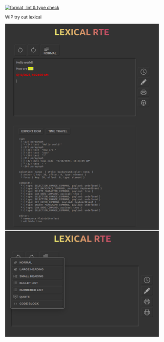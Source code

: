 [![format, lint & type check](https://github.com/willemverbuyst/lexical-rte/actions/workflows/format-lint-type-check.yml/badge.svg)](https://github.com/willemverbuyst/lexical-rte/actions/workflows/format-lint-type-check.yml)

WIP try out lexical

![](./public/screenshots/Screenshot1.png)
![](./public/screenshots/Screenshot2.png)
